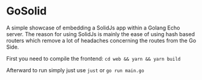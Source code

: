 # GoSolid

A simple showcase of embedding a SolidJs app within a Golang Echo server.
The reason for using SolidJs is mainly the ease of using hash based routers which
remove a lot of headaches concerning the routes from the Go Side.

First you need to compile the frontend:
`cd web && yarn && yarn build`

Afterward to run simply just use
`just`
or
`go run main.go`
